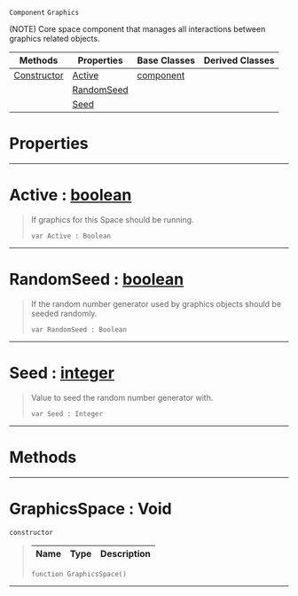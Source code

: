  `Component` `Graphics`



(NOTE) Core space component that manages all interactions between graphics related objects.

|Methods|Properties|Base Classes|Derived Classes|
|---|---|---|---|
|[ Constructor](https://github.com/PlasmaEngine/PlasmaDocs/tree/master/docs/C%2B%2B/code_reference/class_reference/graphicsspace.markdown#graphicsspace-void)|[ Active](https://github.com/PlasmaEngine/PlasmaDocs/tree/master/docs/C%2B%2B/code_reference/class_reference/graphicsspace.markdown#active-plasma-engine-docum)|[component](https://github.com/PlasmaEngine/PlasmaDocs/tree/master/docs/C%2B%2B/code_reference/class_reference/component.markdown)| |
| |[ RandomSeed](https://github.com/PlasmaEngine/PlasmaDocs/tree/master/docs/C%2B%2B/code_reference/class_reference/graphicsspace.markdown#randomseed-plasma-engine-d)| | |
| |[ Seed](https://github.com/PlasmaEngine/PlasmaDocs/tree/master/docs/C%2B%2B/code_reference/class_reference/graphicsspace.markdown#seed-plasma-engine-documen)| | |


 #  Properties


---  
 #  Active : [boolean](https://github.com/PlasmaEngine/PlasmaDocs/tree/master/docs/C%2B%2B/code_reference/lightning_base_types/boolean.markdown)

> If graphics for this Space should be running.
> ``` lang=cpp, name=Lightning
> var Active : Boolean


---  
 #  RandomSeed : [boolean](https://github.com/PlasmaEngine/PlasmaDocs/tree/master/docs/C%2B%2B/code_reference/lightning_base_types/boolean.markdown)

> If the random number generator used by graphics objects should be seeded randomly.
> ``` lang=cpp, name=Lightning
> var RandomSeed : Boolean


---  
 #  Seed : [integer](https://github.com/PlasmaEngine/PlasmaDocs/tree/master/docs/C%2B%2B/code_reference/lightning_base_types/integer.markdown)

> Value to seed the random number generator with.
> ``` lang=cpp, name=Lightning
> var Seed : Integer


---  
 #  Methods


---  
 #  GraphicsSpace : Void

 `constructor`

> 
> |Name|Type|Description|
> |---|---|---|
> ``` lang=cpp, name=Lightning
> function GraphicsSpace()
> ``` 


---  
 

 